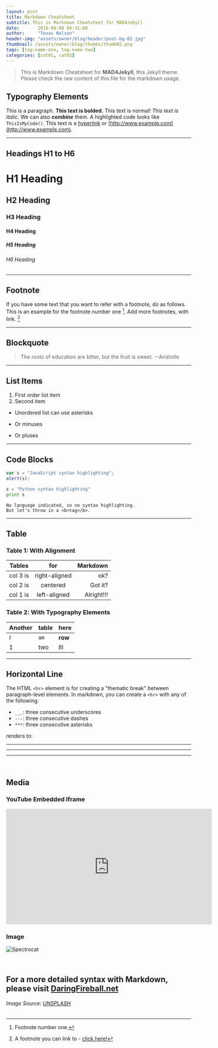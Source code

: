 ```yaml
---
layout: post
title: Markdown Cheatsheet
subtitle: This is Markdown Cheatsheet for MAD4Jekyll
date:       2018-09-09 04:31:00
author:     "Texas Nelson"
header-img: "assets/owner/blog/header/post-bg-02.jpg"
thumbnail: /assets/owner/blog/thumbs/thumb02.png
tags: [tag-name-one, tag-name-two]
categories: [cat01, cat02]
---
```


> This is Markdown Cheatsheet for **MAD4Jekyll**, this Jekyll theme. Please check the raw content of this file for the markdown usage.

## Typography Elements

This is a paragraph. **This text is bolded.** This text is normal! _This text is italic._ We can  also **_combine_** them. A highlighted code looks like `ThisIsMyCode()`. This text is a [hyperlink](#) or [http://www.example.com](http://www.example.com).

___

## Headings H1 to H6

# H1 Heading

## H2 Heading

### H3 Heading

#### H4 Heading

##### H5 Heading

###### H6 Heading

___

## Footnote

If you have some text that you want to refer with a footnote, do as follows. This is an example for the footnote number one [^1]. Add more footnotes, with link. [^2]

___

## Blockquote

> The roots of education are bitter, but the fruit is sweet. --Aristotle

___

## List Items

1. First order list item
2. Second item

* Unordered list can use asterisks
- Or minuses
+ Or pluses

___

## Code Blocks

```javascript
var s = "JavaScript syntax highlighting";
alert(s);
```

```python
s = "Python syntax highlighting"
print s
```

```
No language indicated, so no syntax highlighting.
But let's throw in a <b>tag</b>.
```

___


## Table

### Table 1: With Alignment

| Tables        | for           | Markdown  |
| ------------- |:-------------:| -----:|
| col 3 is      | right-aligned | ok? |
| col 2 is      | centered      |   Got it? |
| col 1 is | left-aligned      |    Alright!!! |

### Table 2: With Typography Elements

Another | table | here
--- | --- | ---
*I* | `am` | **row**
1 | two | III

___

## Horizontal Line

The HTML `<hr>` element is for creating a "thematic break" between paragraph-level elements. In markdown, you can create a `<hr>` with any of the following:

* `___`: three consecutive underscores
* `---`: three consecutive dashes
* `***`: three consecutive asterisks

renders to:

___

---

***

<br>

## Media

### YouTube Embedded Iframe

<iframe width="560" height="315" src="https://www.youtube.com/embed/OuoaKai_L00" frameborder="0" allowfullscreen></iframe>

<br>

### Image

![Spectrocat](http://octodex.github.com/images/spectrocat.png)

<br>

## For a more detailed syntax with Markdown, please visit [DaringFireball.net](http://daringfireball.net/projects/markdown/syntax)

###### Image Source: [UNSPLASH](https://unsplash.com/photos/6g0KJWnBhxg)


[^1]: Footnote number one.

[^2]: A footnote you can link to - [click here!](#)
